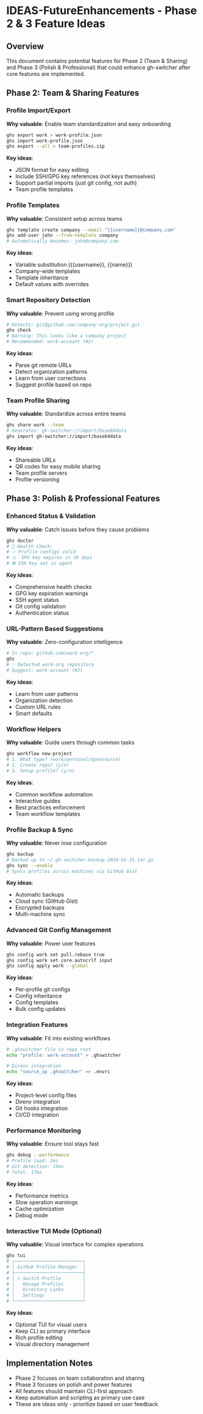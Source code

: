 # IDEAS-FutureEnhancements - Phase 2 & 3 Feature Ideas

## Overview

This document contains potential features for Phase 2 (Team & Sharing) and Phase 3 (Polish & Professional) that could enhance gh-switcher after core features are implemented.

## Phase 2: Team & Sharing Features

### Profile Import/Export

**Why valuable**: Enable team standardization and easy onboarding

```bash
ghs export work > work-profile.json
ghs import work-profile.json
ghs export --all > team-profiles.zip
```

**Key ideas**:

- JSON format for easy editing
- Include SSH/GPG key references (not keys themselves)
- Support partial imports (just git config, not auth)
- Team profile templates

### Profile Templates

**Why valuable**: Consistent setup across teams

```bash
ghs template create company --email "{{username}}@company.com"
ghs add-user john --from-template company
# Automatically becomes: john@company.com
```

**Key ideas**:

- Variable substitution ({{username}}, {{name}})
- Company-wide templates
- Template inheritance
- Default values with overrides

### Smart Repository Detection

**Why valuable**: Prevent using wrong profile

```bash
# Detects: git@github.com:company-org/project.git
ghs check
# Warning: This looks like a company project
# Recommended: work-account (#2)
```

**Key ideas**:

- Parse git remote URLs
- Detect organization patterns
- Learn from user corrections
- Suggest profile based on repo

### Team Profile Sharing

**Why valuable**: Standardize across entire teams

```bash
ghs share work --team
# Generates: gh-switcher://import/base64data
ghs import gh-switcher://import/base64data
```

**Key ideas**:

- Shareable URLs
- QR codes for easy mobile sharing
- Team profile servers
- Profile versioning

## Phase 3: Polish & Professional Features

### Enhanced Status & Validation

**Why valuable**: Catch issues before they cause problems

```bash
ghs doctor
# 🏥 Health Check:
# ✅ Profile configs valid
# ⚠️  GPG key expires in 30 days
# ❌ SSH key not in agent
```

**Key ideas**:

- Comprehensive health checks
- GPG key expiration warnings
- SSH agent status
- Git config validation
- Authentication status

### URL-Pattern Based Suggestions

**Why valuable**: Zero-configuration intelligence

```bash
# In repo: github.com/work-org/*
ghs
# 💡 Detected work-org repository
# Suggest: work-account (#2)
```

**Key ideas**:

- Learn from user patterns
- Organization detection
- Custom URL rules
- Smart defaults

### Workflow Helpers

**Why valuable**: Guide users through common tasks

```bash
ghs workflow new-project
# 1. What type? (work/personal/opensource)
# 2. Create repo? (y/n)
# 3. Setup profile? (y/n)
```

**Key ideas**:

- Common workflow automation
- Interactive guides
- Best practices enforcement
- Team workflow templates

### Profile Backup & Sync

**Why valuable**: Never lose configuration

```bash
ghs backup
# Backed up to ~/.gh-switcher-backup-2024-01-15.tar.gz
ghs sync --enable
# Syncs profiles across machines via GitHub Gist
```

**Key ideas**:

- Automatic backups
- Cloud sync (GitHub Gist)
- Encrypted backups
- Multi-machine sync

### Advanced Git Config Management

**Why valuable**: Power user features

```bash
ghs config work set pull.rebase true
ghs config work set core.autocrlf input
ghs config apply work --global
```

**Key ideas**:

- Per-profile git configs
- Config inheritance
- Config templates
- Bulk config updates

### Integration Features

**Why valuable**: Fit into existing workflows

```bash
# .ghswitcher file in repo root
echo "profile: work-account" > .ghswitcher

# Direnv integration
echo "source_up .ghswitcher" >> .envrc
```

**Key ideas**:

- Project-level config files
- Direnv integration
- Git hooks integration
- CI/CD integration

### Performance Monitoring

**Why valuable**: Ensure tool stays fast

```bash
ghs debug --performance
# Profile load: 2ms
# Git detection: 15ms
# Total: 17ms
```

**Key ideas**:

- Performance metrics
- Slow operation warnings
- Cache optimization
- Debug mode

### Interactive TUI Mode (Optional)

**Why valuable**: Visual interface for complex operations

```bash
ghs tui
# ┌─────────────────────────┐
# │ GitHub Profile Manager  │
# ├─────────────────────────┤
# │ > Switch Profile        │
# │   Manage Profiles       │
# │   Directory Links       │
# │   Settings              │
# └─────────────────────────┘
```

**Key ideas**:

- Optional TUI for visual users
- Keep CLI as primary interface
- Rich profile editing
- Visual directory management

## Implementation Notes

- Phase 2 focuses on team collaboration and sharing
- Phase 3 focuses on polish and power features
- All features should maintain CLI-first approach
- Keep automation and scripting as primary use case
- These are ideas only - prioritize based on user feedback
